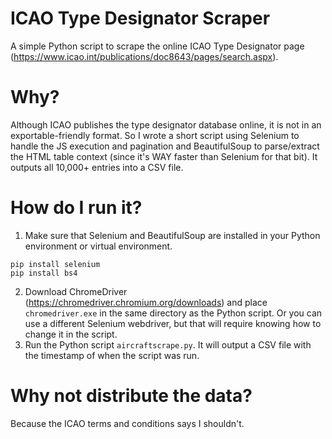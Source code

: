 # ICAO Type Designator Scraper
 A simple Python script to scrape the online ICAO Type Designator page (https://www.icao.int/publications/doc8643/pages/search.aspx).
 
# Why?
Although ICAO publishes the type designator database online, it is not in an exportable-friendly format. So I wrote a short script using Selenium to handle the JS execution and pagination and BeautifulSoup to parse/extract the HTML table context (since it's WAY faster than Selenium for that bit). It outputs all 10,000+ entries into a CSV file.

# How do I run it?
1. Make sure that Selenium and BeautifulSoup are installed in your Python environment or virtual environment.
```
pip install selenium
pip install bs4
```
2. Download ChromeDriver (https://chromedriver.chromium.org/downloads) and place `chromedriver.exe` in the same directory as the Python script. Or you can use a different Selenium webdriver, but that will require knowing how to change it in the script.
3. Run the Python script `aircraftscrape.py`. It will output a CSV file with the timestamp of when the script was run.

# Why not distribute the data?
Because the ICAO terms and conditions says I shouldn't.
